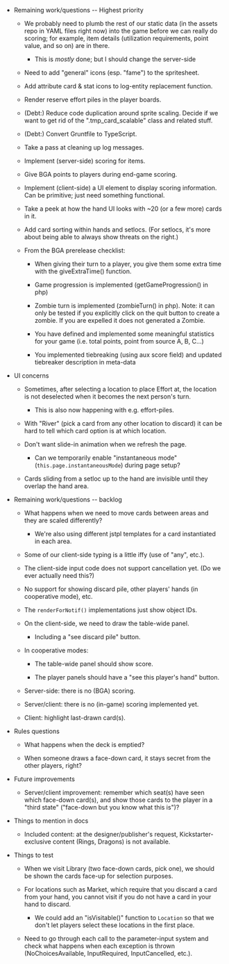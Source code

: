 - Remaining work/questions -- Highest priority

  - We probably need to plumb the rest of our static data (in the assets repo in YAML files right now) into the game
    before we can really do scoring; for example, item details (utilization requirements, point value, and so on) are in
    there.

    - This is *mostly* done; but I should change the server-side

  - Need to add "general" icons (esp. "fame") to the spritesheet.

  - Add attribute card & stat icons to log-entity replacement function.

  - Render reserve effort piles in the player boards.

  - (Debt:) Reduce code duplication around sprite scaling.  Decide if we want to get rid of the ".tmp_card_scalable"
    class and related stuff.

  - (Debt:) Convert Gruntfile to TypeScript.

  - Take a pass at cleaning up log messages.

  - Implement (server-side) scoring for items.

  - Give BGA points to players during end-game scoring.

  - Implement (client-side) a UI element to display scoring information.  Can be primitive; just need something
    functional.

  - Take a peek at how the hand UI looks with ~20 (or a few more) cards in it.

  - Add card sorting within hands and setlocs.  (For setlocs, it's more about being able to always show threats on the
    right.)

  - From the BGA prerelease checklist:

    - When giving their turn to a player, you give them some extra time with the giveExtraTime() function.

    - Game progression is implemented (getGameProgression() in php)

    - Zombie turn is implemented (zombieTurn() in php). Note: it can only be tested if you explicitly click on the quit button to create a zombie. If you are expelled it does not generated a Zombie.

    - You have defined and implemented some meaningful statistics for your game (i.e. total points, point from source A, B, C...)

    - You implemented tiebreaking (using aux score field) and updated tiebreaker description in meta-data

- UI concerns

  - Sometimes, after selecting a location to place Effort at, the location is not deselected when it becomes the next
    person's turn.

    - This is also now happening with e.g. effort-piles.

  - With "River" (pick a card from any other location to discard) it can be hard to tell which card option is at which
    location.

  - Don't want slide-in animation when we refresh the page.

    - Can we temporarily enable "instantaneous mode" (`this.page.instantaneousMode`) during page setup?

  - Cards sliding from a setloc up to the hand are invisible until they overlap the hand area.

- Remaining work/questions -- backlog

  - What happens when we need to move cards between areas and they are scaled differently?
    - We're also using different jstpl templates for a card instantiated in each area.

  - Some of our client-side typing is a little iffy (use of "any", etc.).

  - The client-side input code does not support cancellation yet.  (Do we ever actually need this?)

  - No support for showing discard pile, other players' hands (in cooperative mode), etc.

  - The `renderForNotif()` implementations just show object IDs.

  - On the client-side, we need to draw the table-wide panel.

    - Including a "see discard pile" button.

  - In cooperative modes:

    - The table-wide panel should show score.

    - The player panels should have a "see this player's hand" button.

  - Server-side: there is no (BGA) scoring.

  - Server/client: there is no (in-game) scoring implemented yet.

  - Client: highlight last-drawn card(s).

- Rules questions

  - What happens when the deck is emptied?

  - When someone draws a face-down card, it stays secret from the other players, right?

- Future improvements

  - Server/client improvement: remember which seat(s) have seen which face-down card(s), and show those cards to the
    player in a "third state" ("face-down but you know what this is")?

- Things to mention in docs

  - Included content: at the designer/publisher's request, Kickstarter-exclusive content (Rings, Dragons) is not
    available.

- Things to test

  - When we visit Library (two face-down cards, pick one), we should be shown the cards face-up for selection
    purposes.

  - For locations such as Market, which require that you discard a card from your hand, you cannot visit if you do not
    have a card in your hand to discard.

    - We could add an "isVisitable()" function  to `Location` so that we don't let players select these locations in the first place.

  - Need to go through each call to the parameter-input system and check what happens when each exception is thrown (NoChoicesAvailable, InputRequired, InputCancelled, etc.).
